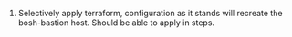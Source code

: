 1. Selectively apply terraform, configuration as it stands will recreate
the bosh-bastion host. Should be able to apply in steps.
